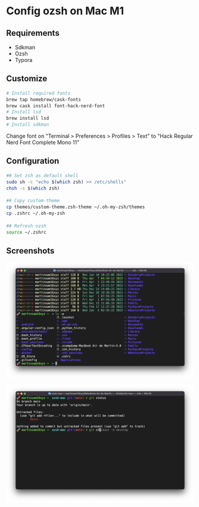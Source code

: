 # Config ozsh on Mac M1

## Requirements

- Sdkman
- Ozsh
- Typora

## Customize

```sh
# Install required fonts
brew tap homebrew/cask-fonts
brew cask install font-hack-nerd-font
# Install lsd
brew install lsd
# Install sdkman
```

Change font on "Terminal > Preferences > Profiles > Text" to "Hack Regular Nerd Font Complete Mono 11"

## Configuration

```sh
## Set zsh as default shell
sudo sh -c "echo $(which zsh) >> /etc/shells"
chsh -s $(which zsh)

## Copy custom-theme
cp themes/custom-theme.zsh-theme ~/.oh-my-zsh/themes
cp .zshrc ~/.oh-my-zsh

## Refresh ozsh
source ~/.zshrc
```

## Screenshots

![ss-1](./docs/img/ss-1.png)

![ss-2](./docs/img/ss-2.png)

